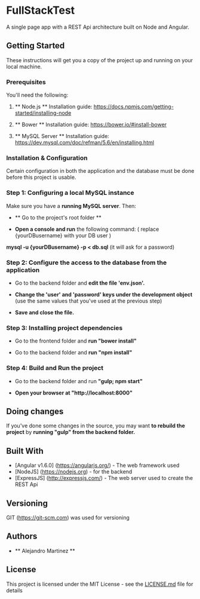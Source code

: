 # FullStackTest

A single page app with a REST Api architecture built on Node and Angular.

## Getting Started

These instructions will get you a copy of the project up and running on your local machine.

### Prerequisites

You'll need the following:

1) ** Node.js ** 
    Installation guide: https://docs.npmjs.com/getting-started/installing-node
	
2) ** Bower **
    Installation guide: https://bower.io/#install-bower
	
3) ** MySQL Server ** 
    Installation guide: https://dev.mysql.com/doc/refman/5.6/en/installing.html

### Installation & Configuration

Certain configuration in both the application and the database must be done before this project is usable.

### Step 1: Configuring a local MySQL instance

Make sure you have a **running MySQL server**. Then:

* ** Go to the project's root folder ** 

 * **Open a console and run** the following command: ( replace {yourDBusername} with your DB user )
 
  **mysql -u {yourDBusername} -p < db.sql**  (it will ask for a password)
	   
### Step 2: Configure the access to the database from the application 

* Go to the backend folder and **edit the file 'env.json'.**

 * **Change the 'user' and 'password' keys under the development object**
  (use the same values that you've used at the previous step) 
  
  * **Save and close the file.**

### Step 3: Installing project dependencies

* Go to the frontend folder and **run "bower install"** 

* Go to the backend folder and **run "npm install"**

### Step 4: Build and Run the project
 
* Go to the backend folder and run **"gulp; npm start"**

 * **Open your browser at "http://localhost:8000"**

## Doing changes
If you've done some changes in the source, you may want **to rebuild the project** by **running "gulp" from the backend folder.**

## Built With

* [Angular v1.6.0] (https://angularjs.org/) - The web framework used
* [NodeJS] (https://nodejs.org) - for the backend
* [ExpressJS] (http://expressjs.com/) - The web server used to create the REST Api

## Versioning

GIT (https://git-scm.com) was used for versioning

## Authors

* ** Alejandro Martinez **

## License

This project is licensed under the MIT License - see the [LICENSE.md](LICENSE.md) file for details
